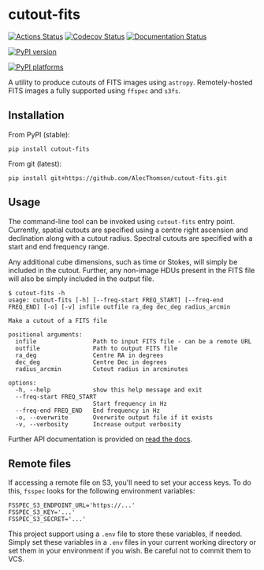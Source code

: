 # cutout-fits

[![Actions Status][actions-badge]][actions-link]
[![Codecov Status][codecov-badge]][codecov-link]
[![Documentation Status][rtd-badge]][rtd-link]

[![PyPI version][pypi-version]][pypi-link]

<!-- [![Conda-Forge][conda-badge]][conda-link] -->

[![PyPI platforms][pypi-platforms]][pypi-link]

<!-- [![GitHub Discussion][github-discussions-badge]][github-discussions-link] -->

<!-- SPHINX-START -->

<!-- prettier-ignore-start -->
[codecov-link]:             https://codecov.io/gh/AlecThomson/cutout-fits
[codecov-badge]:            https://codecov.io/gh/AlecThomson/cutout-fits/graph/badge.svg?token=7EARBRN20D
[actions-badge]:            https://github.com/AlecThomson/cutout-fits/workflows/CI/badge.svg
[actions-link]:             https://github.com/AlecThomson/cutout-fits/actions
[conda-badge]:              https://img.shields.io/conda/vn/conda-forge/cutout-fits
[conda-link]:               https://github.com/conda-forge/cutout-fits-feedstock
[github-discussions-badge]: https://img.shields.io/static/v1?label=Discussions&message=Ask&color=blue&logo=github
[github-discussions-link]:  https://github.com/AlecThomson/cutout-fits/discussions
[pypi-link]:                https://pypi.org/project/cutout-fits/
[pypi-platforms]:           https://img.shields.io/pypi/pyversions/cutout-fits
[pypi-version]:             https://img.shields.io/pypi/v/cutout-fits
[rtd-badge]:                https://readthedocs.org/projects/cutout-fits/badge/?version=latest
[rtd-link]:                 https://cutout-fits.readthedocs.io/en/latest/?badge=latest

<!-- prettier-ignore-end -->

A utility to produce cutouts of FITS images using `astropy`. Remotely-hosted
FITS images a fully supported using `ffspec` and `s3fs`.

## Installation

From PyPI (stable):

```
pip install cutout-fits
```

From git (latest):

```
pip install git+https://github.com/AlecThomson/cutout-fits.git
```

## Usage

The command-line tool can be invoked using `cutout-fits` entry point. Currently,
spatial cutouts are specified using a centre right ascension and declination
along with a cutout radius. Spectral cutouts are specified with a start and end
frequency range.

Any additional cube dimensions, such as time or Stokes, will simply be included
in the cutout. Further, any non-image HDUs present in the FITS file will also be
simply included in the output file.

```
$ cutout-fits -h
usage: cutout-fits [-h] [--freq-start FREQ_START] [--freq-end FREQ_END] [-o] [-v] infile outfile ra_deg dec_deg radius_arcmin

Make a cutout of a FITS file

positional arguments:
  infile                Path to input FITS file - can be a remote URL
  outfile               Path to output FITS file
  ra_deg                Centre RA in degrees
  dec_deg               Centre Dec in degrees
  radius_arcmin         Cutout radius in arcminutes

options:
  -h, --help            show this help message and exit
  --freq-start FREQ_START
                        Start frequency in Hz
  --freq-end FREQ_END   End frequency in Hz
  -o, --overwrite       Overwrite output file if it exists
  -v, --verbosity       Increase output verbosity
```

Further API documentation is provided on [read the docs][rtd-link].

## Remote files

If accessing a remote file on S3, you'll need to set your access keys. To do
this, `fsspec` looks for the following environment variables:

```
FSSPEC_S3_ENDPOINT_URL='https://...'
FSSPEC_S3_KEY='...'
FSSPEC_S3_SECRET='...'
```

This project support using a `.env` file to store these variables, if needed.
Simply set these variables in a `.env` files in your current working directory
or set them in your environment if you wish. Be careful not to commit them to
VCS.
